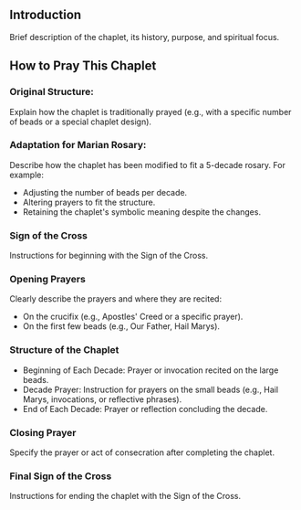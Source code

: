 ## Introduction

Brief description of the chaplet, its history, purpose, and spiritual focus.

## How to Pray This Chaplet

### Original Structure:

Explain how the chaplet is traditionally prayed (e.g., with a specific number of beads or a special chaplet design).

### Adaptation for Marian Rosary:

Describe how the chaplet has been modified to fit a 5-decade rosary. For example:
 * Adjusting the number of beads per decade.
 * Altering prayers to fit the structure.
 * Retaining the chaplet's symbolic meaning despite the changes.

### Sign of the Cross

Instructions for beginning with the Sign of the Cross.

### Opening Prayers

Clearly describe the prayers and where they are recited:
 * On the crucifix (e.g., Apostles' Creed or a specific prayer).
 * On the first few beads (e.g., Our Father, Hail Marys).

### Structure of the Chaplet

 * Beginning of Each Decade: Prayer or invocation recited on the large beads.
 * Decade Prayer: Instruction for prayers on the small beads (e.g., Hail Marys, invocations, or reflective phrases).
 * End of Each Decade: Prayer or reflection concluding the decade.

### Closing Prayer

Specify the prayer or act of consecration after completing the chaplet.

### Final Sign of the Cross

Instructions for ending the chaplet with the Sign of the Cross.
